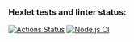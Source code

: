 ### Hexlet tests and linter status:
[![Actions Status](https://github.com/ishchts/frontend-testing-react-project-lvl2/workflows/hexlet-check/badge.svg)](https://github.com/ishchts/frontend-testing-react-project-lvl2/actions)
[![Node.js CI](https://github.com/ishchts/frontend-testing-react-project-lvl2/actions/workflows/main.yml/badge.svg)](https://github.com/ishchts/frontend-testing-react-project-lvl2/actions/workflows/main.yml)
